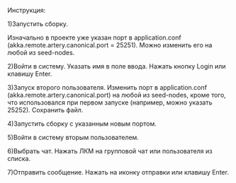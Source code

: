 Инструкция:

1)Запустить сборку.

Изначально в проекте уже указан порт в application.conf 
(akka.remote.artery.canonical.port = 25251).
Можно изменить его на любой из seed-nodes.

2)Войти в систему.
Указать имя в поле ввода.
Нажать кнопку Login или клавишу Enter.

3)Запуск второго пользователя.
Изменить порт в application.conf (akka.remote.artery.canonical.port) 
на любой из seed-nodes, кроме того,
что использовался при первом запуске (например, можно указать 25252).
Сохранить файл.

4)Запустить сборку с указанным новым портом.

5)Войти в систему вторым пользователем.

6)Выбрать чат.
Нажать ЛКМ на групповой чат 
или пользователя из списка.

7)Отправить сообщение.
Нажать на иконку отправки или клавишу Enter.
